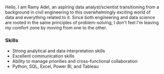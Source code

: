 Hello, I am Ramy Adel, an aspiring data analyst/scientist transitioning from a background in civil engineering to this overwhelmingly exciting world of data and everything related to it. Since both engineering and data science are rooted in the same principles of problem-solving, I don't feel I'm leaving my comfort zone by moving from one to the other.

### Skills
* Strong analytical and data interpretation skills
* Excellent communication skills
* Ability to manage priorities and cross-functional collaboration 
* Python, SQL, Excel, Power BI, and Tableau
  
